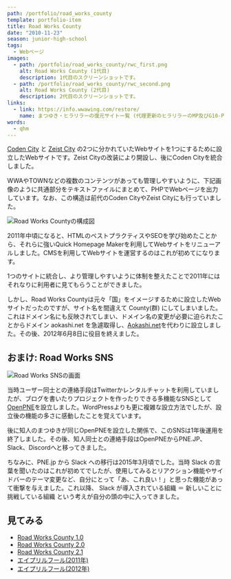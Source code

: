 ```yaml
---
path: /portfolio/road_works_county
template: portfolio-item
title: Road Works County
date: "2010-11-23"
season: junior-high-school
tags:
  - Webページ
images:
  - path: /portfolio/road_works_county/rwc_first.png
    alt: Road Works County (1代目)
    description: 1代目のスクリーンショットです。
  - path: /portfolio/road_works_county/rwc_second.png
    alt: Road Works County (2代目)
    description: 2代目のスクリーンショットです。
links:
  - link: https://info.wwawing.com/restore/
    name: まつゆき・ヒラリラーの復元サイト一覧 (代理更新のヒラリラーのMP及びG10-Project Worksのデザインを当サイト制作の参考にしました)
words:
  - qhm
---
```


[Coden City](coden_city) と [Zeist City](/portfolio/zeist_city) の2つに分かれていたWebサイトを1つにするために設立したWebサイトです。Zeist Cityの改装により開設し、後にCoden Cityを統合しました。

WWAやTOWNなどの複数のコンテンツがあっても管理しやすいように、下記画像のように共通部分をテキストファイルにまとめて、PHPでWebページを出力しています。なお、この構造は前代のCoden CityやZeist Cityにも行っていました。

![Road Works Countyの構成図](/portfolio/road_works_county/site_structure.png)

2011年中頃になると、HTMLのベストプラクティスやSEOを学び始めたことから、それらに強いQuick Homepage Makerを利用してWebサイトをリニューアルしました。CMSを利用してWebサイトを運営するのはこれが初めてになります。

1つのサイトに統合し、より管理しやすいように体制を整えたことで2011年にはそれなりに利用者に見てもらうことができました。

しかし、Road Works Countyは元々「国」をイメージするために設立したWebサイトだったのですが、サイト名を間違えて County(群) にしてしまいました。これはドメイン名にも反映されてしまい、ドメイン名の変更が必要に迫られたことからドメイン aokashi.net を急遽取得し、[Aokashi.net](/portfolio/aokashi_dot_net)を代わりに設立しました。その後、2012年6月8日に役目を終えました。

## おまけ: Road Works SNS

![Road Works SNSの画面](/portfolio/road_works_county/road_works_sns.png)

当時ユーザー同士との連絡手段はTwitterかレンタルチャットを利用していましたが、ブログを書いたりプロジェクトを作ったりできる多機能なSNSとして[OpenPNE](https://www.openpne.jp/)を設立しました。WordPressよりも更に複雑な設立方法でしたが、設立後の機能の多さに感動したことを覚えています。

後に知人のまつゆきが同じOpenPNEを設立した関係で、このSNSは1年後運用を終了しました。その後、知人同士との連絡手段はOpenPNEからPNE.JP、Slack、Discordへと移ってきました。

ちなみに、PNE.jp から Slack への移行は2015年3月頃でした。当時 Slack の言葉を聞いたのはこれが初めてでしたが、使用してみるとリアクション機能やサイドバーのテーマ変更など、自分にとって「あ、これ良い！」と思った機能があって衝撃を与えました。これ以降、 Slack が導入されている組織 ＝ 新しいことに挑戦している組織 という考えが自分の頭の中に入ってきました。

## 見てみる
- [Road Works County 1.0](https://contents.aokashi.net/restore/rwc_1)
- [Road Works County 2.0](https://contents.aokashi.net/restore/rwc_2-0)
- [Road Works County 2.1](https://contents.aokashi.net/restore/rwc_2-1)
- [エイプリルフール(2011年)](https://contents.aokashi.net/restore/rwc_af_2011)
- [エイプリルフール(2012年)](https://contents.aokashi.net/restore/rwc_af_2012)
